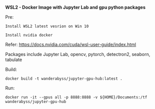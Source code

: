 **WSL2 - Docker Image with Jupyter Lab and gpu python packages**

Pre: 

```
Install WSL2 latest vesrion on Win 10

Install nvidia docker 

```

Refer: https://docs.nvidia.com/cuda/wsl-user-guide/index.html

Packages include Jupyter Lab, opencv, pytorch, detectron2, seaborn, tabulate

Build:

`docker build -t wanderabyss/jupyter-gpu-hub:latest .`

Run:

`docker run -it --gpus all -p 8888:8888 -v ${HOME}/Documents:/tf wanderabyss/jupyter-gpu-hub`

